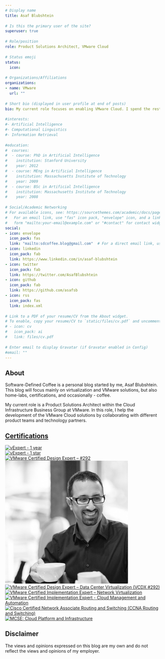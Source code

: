 ```yaml
---
# Display name
title: Asaf Blubshtein

# Is this the primary user of the site?
superuser: true

# Role/position
role: Product Solutions Architect, VMware Cloud

# Status emoji
status:
  icon:

# Organizations/Affiliations
organizations:
- name: VMware
  url: ""

# Short bio (displayed in user profile at end of posts)
bio: My current role focuses on enabling VMware Cloud. I spend the rest of my time with my wife, our two cats, my home-lab, and our espresso machine.

#interests:
#- Artificial Intelligence
#- Computational Linguistics
#- Information Retrieval

#education:
#  courses:
#  - course: PhD in Artificial Intelligence
#    institution: Stanford University
#    year: 2012
#  - course: MEng in Artificial Intelligence
#    institution: Massachusetts Institute of Technology
#    year: 2009
#  - course: BSc in Artificial Intelligence
#    institution: Massachusetts Institute of Technology
#    year: 2008

# Social/Academic Networking
# For available icons, see: https://sourcethemes.com/academic/docs/page-builder/#icons
#   For an email link, use "fas" icon pack, "envelope" icon, and a link in the
#   form "mailto:your-email@example.com" or "#contact" for contact widget.
social:
- icon: envelope
  icon_pack: fas
  link: "mailto:sdcoffee.blog@gmail.com"  # For a direct email link, use "mailto:test@example.org".
- icon: linkedin
  icon_pack: fab
  link: https://www.linkedin.com/in/asaf-blubshtein
- icon: twitter
  icon_pack: fab
  link: https://twitter.com/AsafBlubshtein
- icon: github
  icon_pack: fab
  link: https://github.com/asafsb
- icon: rss
  icon_pack: fas
  link: index.xml

# Link to a PDF of your resume/CV from the About widget.
# To enable, copy your resume/CV to `static/files/cv.pdf` and uncomment the lines below.
# - icon: cv
#   icon_pack: ai
#   link: files/cv.pdf

# Enter email to display Gravatar (if Gravatar enabled in Config)
#email: ""
---
```


## About

Software-Defined Coffee is a personal blog started by me, Asaf Blubshtein. This blog will focus mainly on virtualization and VMware solutions, but also home-labs, certifications, and occasionally - coffee.

My current role is a Product Solutions Architect within the Cloud Infrastructure Business Group at VMware. In this role, I help the development of the VMware Cloud solutions by collaborating with different product teams and technology partners.

## [Certifications](https://www.credly.com/users/asaf-blubshtein/badges?sort=-state_updated_at)

<div class="row">
  <div class="col">
    <a href="https://vexpert.vmware.com/directory/6550">
      <img src="/img/about/vexpert-stars.png" alt="vExpert - 1 year">
    </a>
  </div>
  <div class="col">
    <a href="https://vexpert.vmware.com/directory/6550">
      <img src="/img/about/vexpert-year.png" alt="vExpert - 1 star">
    </a>
  </div>
  <div class="col">
    <!-- <a href="https://vexpert.vmware.com/directory/6550">
      <img src="/img/about/vexpert-vmc.png" alt="vExpert - VMware Cloud on AWS" >
    </a> -->
    <a href="https://www.credly.com/badges/d5336284-d504-4220-bb76-b61386cca480/public_url">
      <img src="/img/about/vcdx.png" alt="VMware Certified Design Expert – #292">
    </a>
  </div>
</div>
<div class="row">
<div class="col">
  <!-- <a href="https://www.credly.com/badges/d5336284-d504-4220-bb76-b61386cca480/public_url">
    <img src="/img/about/vcdx.png" alt="VMware Certified Design Expert – #292">
  </a> -->
  <a href="https://www.credly.com/badges/110c15d3-0bf5-4462-b5c2-f41ca27ef8cc/public_url">
    <img src="avatar.png" alt="VMware Certified Professional - Application Modernization">
  </a>
</div>
  <div class="col">
    <a href="https://www.credly.com/badges/79ea56ac-f0a7-43fa-af2a-bb7e5790fd2d">
      <img src="/img/about/vcdx-dcv.png" alt="VMware Certified Design Expert – Data Center Virtualization (VCDX #292)">
    </a>
  </div>
  <div class="col">
    <a href="https://www.credly.com/badges/9f7a5b17-d52b-4fc8-8acd-7b3c7b39284e">
    <img src="/img/about/vcix-nv.png" alt="VMware Certified Implementation Expert – Network Virtualization">
    </a>
  </div>
  <div class="col">
    <a href="https://www.credly.com/badges/329804b9-5a64-4918-ae20-d0bc5f4b422b/public_url">
    <img src="/img/about/vcix-cma.png" alt="VMware Certified Implementation Expert - Cloud Management and Automation">
    </a>
  </div>
</div>
<div class="row">
  <div class="col">
    <a href="https://www.credly.com/badges/5c937e3c-73bf-403f-aea5-7c050149a8a4">
      <img src="/img/about/ccna_rs.png" alt="Cisco Certified Network Associate Routing and Switching (CCNA Routing and Switching)">
    </a>
  </div>
  <div class="col">
    <a href="https://www.credly.com/badges/11362654-1094-4d6d-8f9c-630c0820069d">
      <img src="/img/about/mcse.png" alt="MCSE: Cloud Platform and Infrastructure">
    </a>
  </div>
  <div class="col">
  </div>
  <div class="col">
  </div>
</div>

## Disclaimer

The views and opinions expressed on this blog are my own and do not reflect the views and opinions of my employer.
